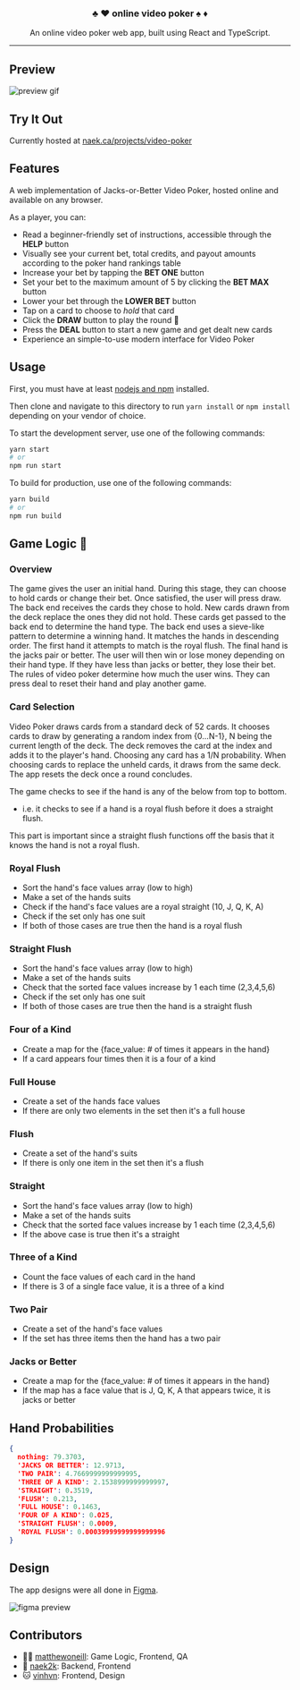 <h3 align="center">
  ♣️ ♥️ online video poker ♠️ ♦️
</h3>

<p align="center">
  An online video poker web app, built using React and TypeScript.
</p>

---

## Preview

![preview gif](https://i.imgur.com/i7AZcqK.gif)

## Try It Out

Currently hosted at [naek.ca/projects/video-poker](https://naek.ca/projects/video-poker)

## Features

A web implementation of Jacks-or-Better Video Poker, hosted online and available on any browser.

As a player, you can:

- Read a beginner-friendly set of instructions, accessible through the **HELP** button
- Visually see your current bet, total credits, and payout amounts according to the poker hand rankings table
- Increase your bet by tapping the **BET ONE** button
- Set your bet to the maximum amount of 5 by clicking the **BET MAX** button
- Lower your bet through the **LOWER BET** button
- Tap on a card to choose to *hold* that card
- Click the **DRAW** button to play the round 🚀
- Press the **DEAL** button to start a new game and get dealt new cards
- Experience an simple-to-use modern interface for Video Poker

## Usage

First, you must have at least [nodejs and npm](https://nodejs.org/en/) installed.

Then clone and navigate to this directory to run `yarn install` or `npm install` depending on your vendor of choice.

To start the development server, use one of the following commands:

```bash
yarn start
# or
npm run start
```

To build for production, use one of the following commands:

```bash
yarn build
# or
npm run build
```

## Game Logic 🎴

### Overview

The game gives the user an initial hand. During this stage, they can choose to hold cards or change their bet. Once satisfied, the user will press draw. The back end receives the cards they chose to hold. New cards drawn from the deck replace the ones they did not hold. These cards get passed to the back end to determine the hand type. The back end uses a sieve-like pattern to determine a winning hand. It matches the hands in descending order. The first hand it attempts to match is the royal flush. The final hand is the jacks pair or better. The user will then win or lose money depending on their hand type. If they have less than jacks or better, they lose their bet. The rules of video poker determine how much the user wins. They can press deal to reset their hand and play another game.

### Card Selection

Video Poker draws cards from a standard deck of 52 cards. It chooses cards to draw by generating a random index from {0...N-1}, N being the current length of the deck. The deck removes the card at the index and adds it to the player's hand. Choosing any card has a 1/N probability. When choosing cards to replace the unheld cards, it draws from the same deck. The app resets the deck once a round concludes.

The game checks to see if the hand is any of the below from top to bottom.

- i.e. it checks to see if a hand is a royal flush before it does a straight flush.

This part is important since a straight flush functions off the basis that it knows the hand is not a royal flush.

### Royal Flush

- Sort the hand's face values array (low to high)
- Make a set of the hands suits
- Check if the hand's face values are a royal straight (10, J, Q, K, A)
- Check if the set only has one suit
- If both of those cases are true then the hand is a royal flush

### Straight Flush

- Sort the hand's face values array (low to high)
- Make a set of the hands suits
- Check that the sorted face values increase by 1 each time (2,3,4,5,6)
- Check if the set only has one suit
- If both of those cases are true then the hand is a straight flush

### Four of a Kind

- Create a map for the {face_value: # of times it appears in the hand}
- If a card appears four times then it is a four of a kind

### Full House

- Create a set of the hands face values
- If there are only two elements in the set then it's a full house

### Flush

- Create a set of the hand's suits
- If there is only one item in the set then it's a flush

### Straight

- Sort the hand's face values array (low to high)
- Make a set of the hands suits
- Check that the sorted face values increase by 1 each time (2,3,4,5,6)
- If the above case is true then it's a straight

### Three of a Kind

- Count the face values of each card in the hand
- If there is 3 of a single face value, it is a three of a kind

### Two Pair

- Create a set of the hand's face values
- If the set has three items then the hand has a two pair

### Jacks or Better

- Create a map for the {face_value: # of times it appears in the hand}
- If the map has a face value that is J, Q, K, A that appears twice, it is jacks or better

## Hand Probabilities

```json
{
  nothing: 79.3703,
  'JACKS OR BETTER': 12.9713,
  'TWO PAIR': 4.7669999999999995,
  'THREE OF A KIND': 2.1538999999999997,
  'STRAIGHT': 0.3519,
  'FLUSH': 0.213,
  'FULL HOUSE': 0.1463,
  'FOUR OF A KIND': 0.025,
  'STRAIGHT FLUSH': 0.0009,
  'ROYAL FLUSH': 0.00039999999999999996
}
```

## Design

The app designs were all done in [Figma](https://www.figma.com/file/diECkWun50GR0R6VSvh5Nu/Video-Poker).

![figma preview](https://i.imgur.com/cGd3E6A.png)

## Contributors

- 👨‍🎤 [matthewoneill](https://matthewoneill.ca): Game Logic, Frontend, QA
- 🧔 [naek2k](https://naek.ca): Backend, Frontend
- 🐱 [vinhvn](https://vinhnguyen.ca): Frontend, Design
